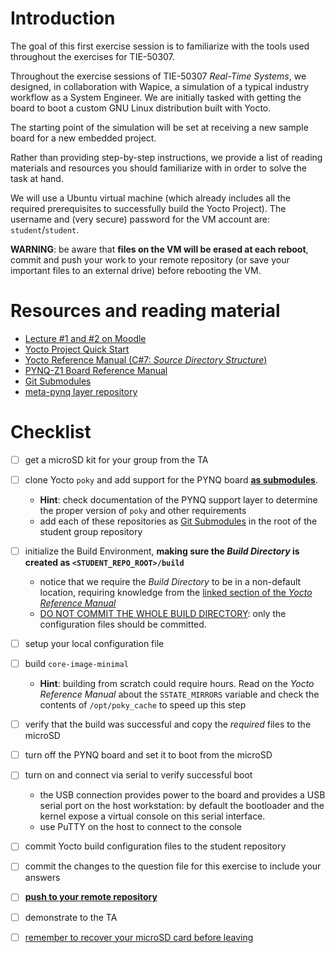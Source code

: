# Introduction

The goal of this first exercise session is to familiarize with the tools used throughout the exercises for TIE-50307.

Throughout the exercise sessions of TIE-50307 *Real-Time Systems*, we designed, in collaboration with Wapice, a simulation of a typical industry workflow as a System Engineer. We are initially tasked with getting the board to boot a custom GNU Linux distribution built with Yocto.

The starting point of the simulation will be set at receiving a new sample board for a new embedded project.

Rather than providing step-by-step instructions, we provide a list of reading materials and resources you should familiarize with in order to solve the task at hand.

We will use a Ubuntu virtual machine (which already includes all the required prerequisites to successfully build the Yocto Project).
The username and (very secure) password for the VM account are: `student`/`student`.

**WARNING**: be aware that **files on the VM will be erased at each reboot**, commit and push your work to your remote repository (or save your important files to an external drive) before rebooting the VM.



# Resources and reading material

- [Lecture #1 and #2 on Moodle][moodle.COMP.CE.460]
- [Yocto Project Quick Start][YoctoQS]
- [Yocto Reference Manual (C#7: *Source Directory Structure*)][YoctoREFMAN:sec7.1]
- [PYNQ-Z1 Board Reference Manual][PYNQ-Z1-REFMAN]
- [Git Submodules][Git Submodules]
- [meta-pynq layer repository][meta-pynq]

# Checklist

- [ ] get a microSD kit for your group from the TA
- [ ] clone Yocto `poky` and add support for the PYNQ board <u>**as submodules**</u>.
  - **Hint**: check documentation of the PYNQ support layer to determine the proper version of `poky` and other requirements
  - add each of these repositories as [Git Submodules] in the root of the student group repository
- [ ] initialize the Build Environment, **making sure the *Build Directory* is created as `<STUDENT_REPO_ROOT>/build`**
  - notice that we require the *Build Directory* to be in a non-default location, requiring knowledge from the [linked section of the *Yocto Reference Manual*][YoctoREFMAN:sec7.1]
  - <u>DO NOT COMMIT THE WHOLE BUILD DIRECTORY</u>: only the configuration files should be committed.
- [ ] setup your local configuration file
- [ ] build `core-image-minimal`
  - **Hint**: building from scratch could require hours. Read on the *Yocto Reference Manual* about the `SSTATE_MIRRORS` variable and check the contents of `/opt/poky_cache` to speed up this step
- [ ] verify that the build was successful and copy the *required* files to the microSD
- [ ] turn off the PYNQ board and set it to boot from the microSD
- [ ] turn on and connect via serial to verify successful boot
  - the USB connection provides power to the board and provides a USB serial port on the host workstation: by default the bootloader and the kernel expose a virtual console on this serial interface.
  - use PuTTY on the host to connect to the console
- [ ] commit Yocto build configuration files to the student repository
- [ ] commit the changes to the question file for this exercise to include your answers
- [ ] <u>**push to your remote repository**</u>
- [ ] demonstrate to the TA
- [ ] <u>remember to recover your microSD card before leaving</u>










[Git Submodules]: https://git-scm.com/book/en/v2/Git-Tools-Submodules
[YoctoQS]: https://www.yoctoproject.org/docs/2.4.3/yocto-project-qs/yocto-project-qs.html
[moodle.COMP.CE.460]: https://moodle.tuni.fi/course/view.php?id=9860
[YoctoREFMAN:sec7.1]: https://www.yoctoproject.org/docs/2.4.3/ref-manual/ref-manual.html#structure-core
[PYNQ-Z1-REFMAN]: https://reference.digilentinc.com/_media/reference/programmable-logic/pynq-z1/pynq-rm.pdf
[meta-pynq]: https://course-gitlab.tuni.fi/comp.ce.460-real-time-systems_2020-2021/meta-pynq
